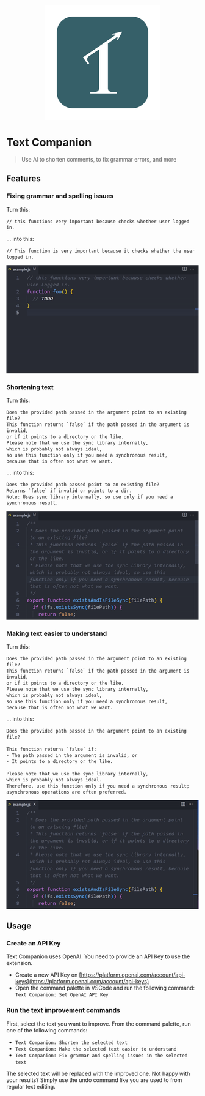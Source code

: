 <div align="center">
  <img src="./assets/logo.png" alt="Logo" width="300px">
</div>

# Text Companion

> Use AI to shorten comments, to fix grammar errors, and more

## Features

### Fixing grammar and spelling issues

Turn this:

```
// this functions very important because checks whether user logged in.
```

... into this:

```
// This function is very important because it checks whether the user logged in.
```

![Fixing grammar](./assets/readme/fix.gif)

### Shortening text

Turn this:

```
Does the provided path passed in the argument point to an existing file?
This function returns `false` if the path passed in the argument is invalid,
or if it points to a directory or the like.
Please note that we use the sync library internally,
which is probably not always ideal,
so use this function only if you need a synchronous result,
because that is often not what we want.
```

... into this:

```
Does the provided path passed point to an existing file?
Returns `false` if invalid or points to a dir.
Note: Uses sync library internally, so use only if you need a synchronous result.
```

![Shorten text](./assets/readme/shorten.gif)

### Making text easier to understand

Turn this:

```
Does the provided path passed in the argument point to an existing file?
This function returns `false` if the path passed in the argument is invalid,
or if it points to a directory or the like.
Please note that we use the sync library internally,
which is probably not always ideal,
so use this function only if you need a synchronous result,
because that is often not what we want.
```

... into this:

```
Does the provided path passed in the argument point to an existing file?

This function returns `false` if:
- The path passed in the argument is invalid, or
- It points to a directory or the like.

Please note that we use the sync library internally,
which is probably not always ideal.
Therefore, use this function only if you need a synchronous result;
asynchronous operations are often preferred.
```

![Making text easier to understand](./assets/readme/simplify.gif)

## Usage

### Create an API Key

Text Companion uses OpenAI. You need to provide an API Key to use the extension.

- Create a new API Key on [https://platform.openai.com/account/api-keys](https://platform.openai.com/account/api-keys)
- Open the command palette in VSCode and run the following command:  
  `Text Companion: Set OpenAI API Key`

### Run the text improvement commands

First, select the text you want to improve.
From the command palette, run one of the following commands:

- `Text Companion: Shorten the selected text`
- `Text Companion: Make the selected text easier to understand`
- `Text Companion: Fix grammar and spelling issues in the selected text`

The selected text will be replaced with the improved one. Not happy with your results? Simply use the undo command like you are used to from regular text editing.
